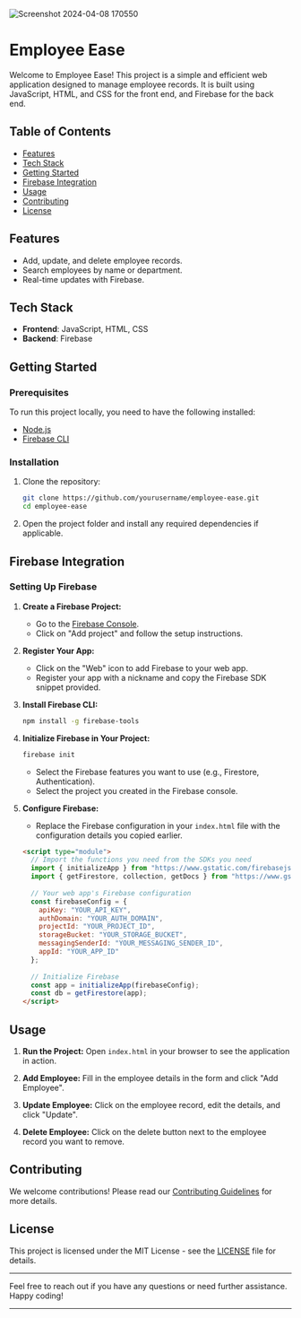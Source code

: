 
![Screenshot 2024-04-08 170550](https://github.com/user-attachments/assets/63c55e9a-d44c-4043-8565-d75328044e9f)


# Employee Ease

Welcome to Employee Ease! This project is a simple and efficient web application designed to manage employee records. It is built using JavaScript, HTML, and CSS for the front end, and Firebase for the back end.

## Table of Contents
- [Features](#features)
- [Tech Stack](#tech-stack)
- [Getting Started](#getting-started)
- [Firebase Integration](#firebase-integration)
- [Usage](#usage)
- [Contributing](#contributing)
- [License](#license)

## Features
- Add, update, and delete employee records.
- Search employees by name or department.
- Real-time updates with Firebase.

## Tech Stack
- **Frontend**: JavaScript, HTML, CSS
- **Backend**: Firebase

## Getting Started

### Prerequisites
To run this project locally, you need to have the following installed:
- [Node.js](https://nodejs.org/)
- [Firebase CLI](https://firebase.google.com/docs/cli)

### Installation
1. Clone the repository:
    ```bash
    git clone https://github.com/yourusername/employee-ease.git
    cd employee-ease
    ```

2. Open the project folder and install any required dependencies if applicable.

## Firebase Integration

### Setting Up Firebase

1. **Create a Firebase Project:**
   - Go to the [Firebase Console](https://console.firebase.google.com/).
   - Click on "Add project" and follow the setup instructions.

2. **Register Your App:**
   - Click on the "Web" icon to add Firebase to your web app.
   - Register your app with a nickname and copy the Firebase SDK snippet provided.

3. **Install Firebase CLI:**
   ```bash
   npm install -g firebase-tools
   ```

4. **Initialize Firebase in Your Project:**
   ```bash
   firebase init
   ```
   - Select the Firebase features you want to use (e.g., Firestore, Authentication).
   - Select the project you created in the Firebase console.

5. **Configure Firebase:**
   - Replace the Firebase configuration in your `index.html` file with the configuration details you copied earlier.
   ```html
   <script type="module">
     // Import the functions you need from the SDKs you need
     import { initializeApp } from "https://www.gstatic.com/firebasejs/9.6.10/firebase-app.js";
     import { getFirestore, collection, getDocs } from "https://www.gstatic.com/firebasejs/9.6.10/firebase-firestore.js";
     
     // Your web app's Firebase configuration
     const firebaseConfig = {
       apiKey: "YOUR_API_KEY",
       authDomain: "YOUR_AUTH_DOMAIN",
       projectId: "YOUR_PROJECT_ID",
       storageBucket: "YOUR_STORAGE_BUCKET",
       messagingSenderId: "YOUR_MESSAGING_SENDER_ID",
       appId: "YOUR_APP_ID"
     };
     
     // Initialize Firebase
     const app = initializeApp(firebaseConfig);
     const db = getFirestore(app);
   </script>
   ```

## Usage
1. **Run the Project:**
   Open `index.html` in your browser to see the application in action.

2. **Add Employee:**
   Fill in the employee details in the form and click "Add Employee".

3. **Update Employee:**
   Click on the employee record, edit the details, and click "Update".

4. **Delete Employee:**
   Click on the delete button next to the employee record you want to remove.

## Contributing
We welcome contributions! Please read our [Contributing Guidelines](CONTRIBUTING.md) for more details.

## License
This project is licensed under the MIT License - see the [LICENSE](LICENSE) file for details.

---

Feel free to reach out if you have any questions or need further assistance. Happy coding!

---
